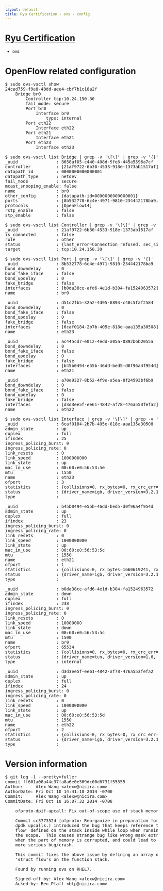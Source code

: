 ```yaml
---
layout: default
title: Ryu Certification - ovs - config
---
```

# [Ryu Certification](http://osrg.github.io/ryu/certification.html)
* ovs 

# OpenFlow related configuration
<pre>
$ sudo ovs-vsctl show
24cad759-f9a8-48dd-aee4-cbf7b1c18a2f
    Bridge br0
        Controller tcp:10.24.150.30
        fail_mode: secure
        Port br0
            Interface br0
                type: internal
        Port eth22
            Interface eth22
        Port eth21
            Interface eth21
        Port eth23
            Interface eth23

$ sudo ovs-vsctl list Bridge | grep -v '\[\]' | grep -v '{}'
_uuid               : 8658af05-c440-408d-9fe6-445a5596a7cf
controller          : [21af9722-6b30-4533-918e-1373ab1517af]
datapath_id         : 0000000000000001
datapath_type       : netdev
fail_mode           : secure
mcast_snooping_enable: false
name                : br0
other_config        : {datapath-id=0000000000000001}
ports               : [8b532778-6c4e-4971-9810-234442178ba9, a70e9327-8b52-4f9e-a5ea-8f24593bf6b9, ac445cd7-e012-4edd-a05a-0892b6b2055a, d51c2fb5-32a2-4d95-8893-c40c5faf2584]
protocols           : [OpenFlow14]
rstp_enable         : false
stp_enable          : false

$ sudo ovs-vsctl list Controller | grep -v '\[\]' | grep -v '{}'
_uuid               : 21af9722-6b30-4533-918e-1373ab1517af
is_connected        : false
role                : other
status              : {last_error=Connection refused, sec_since_connect=677, sec_since_disconnect=0, state=BACKOFF}
target              : tcp:10.24.150.30

$ sudo ovs-vsctl list Port | grep -v '\[\]' | grep -v '{}'
_uuid               : 8b532778-6c4e-4971-9810-234442178ba9
bond_downdelay      : 0
bond_fake_iface     : false
bond_updelay        : 0
fake_bridge         : false
interfaces          : [b0da38ce-afd6-4e1d-b304-fa1524963572]
name                : br0

_uuid               : d51c2fb5-32a2-4d95-8893-c40c5faf2584
bond_downdelay      : 0
bond_fake_iface     : false
bond_updelay        : 0
fake_bridge         : false
interfaces          : [6caf0184-2b7b-405e-818e-aaa135a30508]
name                : eth23

_uuid               : ac445cd7-e012-4edd-a05a-0892b6b2055a
bond_downdelay      : 0
bond_fake_iface     : false
bond_updelay        : 0
fake_bridge         : false
interfaces          : [b45b0494-e55b-46dd-bed5-d0f96a4f954d]
name                : eth21

_uuid               : a70e9327-8b52-4f9e-a5ea-8f24593bf6b9
bond_downdelay      : 0
bond_fake_iface     : false
bond_updelay        : 0
fake_bridge         : false
interfaces          : [d3d3ee5f-ee61-4842-af78-476a553fefa2]
name                : eth22

$ sudo ovs-vsctl list Interface | grep -v '\[\]' | grep -v '{}'
_uuid               : 6caf0184-2b7b-405e-818e-aaa135a30508
admin_state         : up
duplex              : full
ifindex             : 25
ingress_policing_burst: 0
ingress_policing_rate: 0
link_resets         : 0
link_speed          : 1000000000
link_state          : up
mac_in_use          : 00:60:e0:56:53:5e
mtu                 : 1550
name                : eth23
ofport              : 3
statistics          : {collisions=0, rx_bytes=0, rx_crc_err=0, rx_dropped=0, rx_errors=0, rx_frame_err=0, rx_over_err=0, rx_packets=0, tx_bytes=1869254908, tx_dropped=0, tx_errors=0, tx_packets=6972793}
status              : {driver_name=igb, driver_version=3.2.10-k, firmware_version=2.10-9}
type                : 

_uuid               : b45b0494-e55b-46dd-bed5-d0f96a4f954d
admin_state         : up
duplex              : full
ifindex             : 23
ingress_policing_burst: 0
ingress_policing_rate: 0
link_resets         : 0
link_speed          : 1000000000
link_state          : up
mac_in_use          : 00:60:e0:56:53:5c
mtu                 : 1550
name                : eth21
ofport              : 1
statistics          : {collisions=0, rx_bytes=1660619241, rx_crc_err=0, rx_dropped=0, rx_errors=0, rx_frame_err=0, rx_over_err=0, rx_packets=161534154, tx_bytes=0, tx_dropped=0, tx_errors=0, tx_packets=0}
status              : {driver_name=igb, driver_version=3.2.10-k, firmware_version=2.10-9}
type                : 

_uuid               : b0da38ce-afd6-4e1d-b304-fa1524963572
admin_state         : down
duplex              : full
ifindex             : 238
ingress_policing_burst: 0
ingress_policing_rate: 0
link_resets         : 0
link_speed          : 10000000
link_state          : down
mac_in_use          : 00:60:e0:56:53:5c
mtu                 : 1500
name                : br0
ofport              : 65534
statistics          : {collisions=0, rx_bytes=0, rx_crc_err=0, rx_dropped=0, rx_errors=0, rx_frame_err=0, rx_over_err=0, rx_packets=0, tx_bytes=0, tx_dropped=0, tx_errors=0, tx_packets=0}
status              : {driver_name=tun, driver_version=1.6, firmware_version=N/A}
type                : internal

_uuid               : d3d3ee5f-ee61-4842-af78-476a553fefa2
admin_state         : up
duplex              : full
ifindex             : 24
ingress_policing_burst: 0
ingress_policing_rate: 0
link_resets         : 0
link_speed          : 1000000000
link_state          : up
mac_in_use          : 00:60:e0:56:53:5d
mtu                 : 1550
name                : eth22
ofport              : 2
statistics          : {collisions=0, rx_bytes=0, rx_crc_err=0, rx_dropped=0, rx_errors=0, rx_frame_err=0, rx_over_err=0, rx_packets=0, tx_bytes=2281725614, tx_dropped=0, tx_errors=0, tx_packets=98910363}
status              : {driver_name=igb, driver_version=3.2.10-k, firmware_version=2.10-9}
type                : 
</pre>

# Version information
<pre>
$ git log -1 --pretty=fuller
commit ff601a08a44c37fa8a6e0e569dc00d6731f55555
Author:     Alex Wang &lt;alexw@nicira.com&gt;
AuthorDate: Fri Oct 10 14:41:10 2014 -0700
Commit:     Alex Wang &lt;alexw@nicira.com&gt;
CommitDate: Fri Oct 10 16:07:32 2014 -0700

    ofproto-dpif-upcall: Fix out-of-scope use of stack memory.
    
    Commit cc377352d &#40;ofproto: Reorganize in preparation for direct
    dpdk upcalls.&#41; introduced the bug that keeps reference to 'struct
    flow' defined on the stack inside while loop when running out of
    the scope.  This causes strange bug like wrong mask extraction
    when the part of memory is corrupted, and could lead to even
    more serious bug/crash.
    
    This commit fixes the above issue by defining an array of the
    'struct flow's on the function stack.
    
    Found by running ovs on RHEL7.
    
    Signed-off-by: Alex Wang &lt;alexw@nicira.com&gt;
    Acked-by: Ben Pfaff &lt;blp@nicira.com&gt;
</pre>
